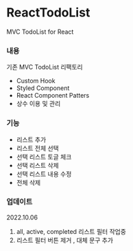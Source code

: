# ReactTodoList
MVC TodoList  for React
### 내용
기존 MVC TodoList 리팩토리

* Custom Hook
* Styled Component
* React Component Patters
* 상수 이용 및 관리
### 기능
* 리스트 추가
* 리스트 전체 선택
* 선택 리스트 토글 체크 
* 선택 리스트 삭제
* 선택 리스트 내용 수정
* 전체 삭제 
### 업데이트
2022.10.06
 1. all, active, completed 리스트 필터 작업중
 2. 리스트 필터 버튼 제거 , 대체 문구 추가 